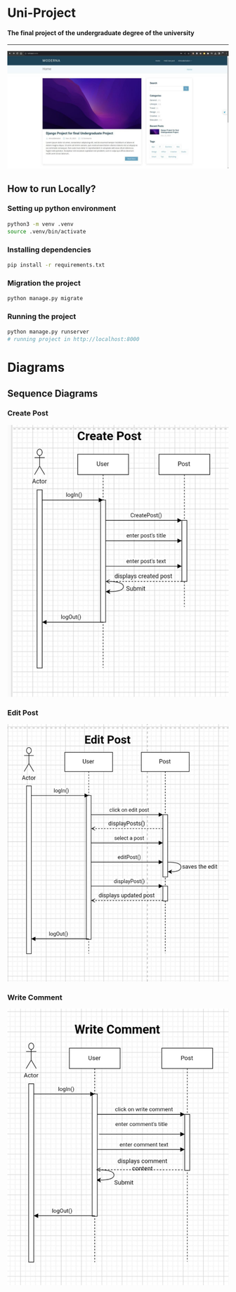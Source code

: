 # Uni-Project
#### The final project of the undergraduate degree of the university
<hr>

![](web-page.jpg)

## How to run Locally?

### Setting up python environment

```bash
python3 -m venv .venv
source .venv/bin/activate
```

### Installing dependencies

```bash
pip install -r requirements.txt
```

### Migration the project

```bash
python manage.py migrate
```
### Running the project

```bash
python manage.py runserver
# running project in http://localhost:8000
```
# Diagrams
## Sequence Diagrams
### Create Post

![](presentation/diagram/sequence-Diagrams/CreatePost.jpg)


### Edit Post

![](presentation/diagram/sequence-Diagrams/EditPost.jpg)

### Write Comment

![](presentation/diagram/sequence-Diagrams/WriteComment.jpg)

